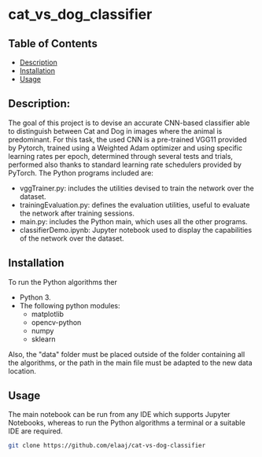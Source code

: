 # cat_vs_dog_classifier


## Table of Contents

- [Description](#Description)
- [Installation](#Installation)
- [Usage](#usage)


## Description:

The goal of this project is to devise an accurate CNN-based classifier able to distinguish between Cat and Dog in images where the animal is predominant. For this task, the used CNN is a pre-trained VGG11 provided by Pytorch, trained using a Weighted Adam optimizer and using specific learning rates per epoch, determined through several tests and trials, performed also thanks to standard learning rate schedulers provided by PyTorch.
The Python programs included are:
- vggTrainer.py: includes the utilities devised to train the network over the dataset.
- trainingEvaluation.py: defines the evaluation utilities, useful to evaluate the network after training sessions.
- main.py: includes the Python main, which uses all the other programs.
- classifierDemo.ipynb: Jupyter notebook used to display the capabilities of the network over the dataset.

## Installation

To run the Python algorithms ther

- Python 3.
- The following python modules:
  - matplotlib
  - opencv-python
  - numpy
  - sklearn
 
Also, the "data" folder must be placed outside of the folder containing all the algorithms, or the path in the main file must be adapted to the new data location.

## Usage

The main notebook can be run from any IDE which supports Jupyter Notebooks, whereas to run the Python algorithms a terminal or a suitable IDE are required.



```bash
git clone https://github.com/elaaj/cat-vs-dog-classifier
```
